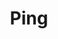 ---
title: Ping
position: 1.4
type:
description: 'Minimum Permission Level: Default'
parameters:
  - name:
    content:
content_markdown: >-
  Elicits a basic response ("Pong!") from the bot to function as a basic health
  check or open a line of communication with the query.
left_code_blocks:
  - code_block:
    title:
    language:
right_code_blocks:
  - code_block: '!ping'
    title: Example
    language:
---